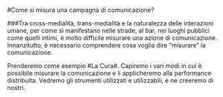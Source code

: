#Come si misura una campagna di comunicazione?

###Tra cross-medialità, trans-medialità e la naturalezza delle interazioni umane, per come si manifestano nelle strade, al bar, nei luoghi pubblici come quelli intimi, è molto difficile misurare una azione di comunicazione. Innanzitutto, è necessario comprendere cosa voglia dire “misurare” la comunicazione.

Prenderemo come esempio #La Cura#. Capiremo i vari modi in cui è possibile misurare la comunicazione e li applicheremo alla performance distribuita. Vedremo gli strumenti utilizzati e utilizzabili, e ne creeremo di nostri.
